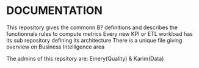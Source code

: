 # DOCUMENTATION

This repository gives the commonn B? definitions and describes the functionnals rules to compute metrics
Every new KPI or ETL workload has its sub repository defining its architecture
There is a unique file giving overview on Business Intelligence area

The admins of this repsitory are: Emery(Quality) & Karim(Data) 


